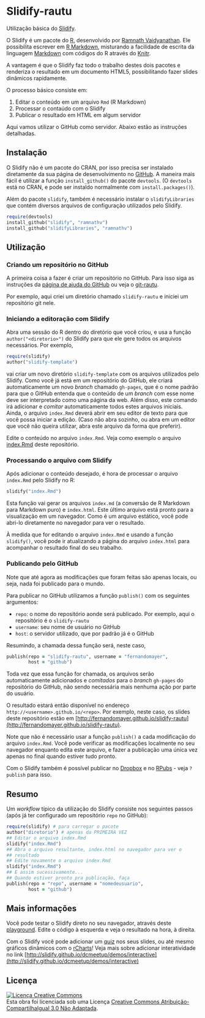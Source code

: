 # Slidify-rautu

Utilização básica do [Slidify](http://www.slidify.org).

O Slidify é um pacote do [R](http://r-project.org), desenvolvido por
[Ramnath Vaidyanathan](https://github.com/ramnathv). Ele possibilita
escrever em [R Markdown](http://www.rstudio.com/ide/docs/r_markdown),
misturando a facilidade de escrita da linguagem
[Markdown](http://daringfireball.net/projects/markdown) com códigos do R
através do [Knitr](http://yihui.name/knitr/options).

A vantagem é que o Slidify faz todo o trabalho destes dois pacotes e
renderiza o resultado em um documento HTML5, possibilitando fazer slides
dinâmicos rapidamente.

O processo básico consiste em:
1. Editar o conteúdo em um arquivo `Rmd` (R Markdown)
2. Processar o contaúdo com o Slidify
3. Publicar o resultado em HTML em algum servidor

Aqui vamos utilizar o GitHub como servidor. Abaixo estão as instruções
detalhadas.

## Instalação

O Slidify não é um pacote do CRAN, por isso precisa ser instalado
diretamente da sua página de desenvolvimento no
[GitHub](https://github.com/ramnathv/slidify). A maneira mais fácil é
utilizar a função `install_github()` do pacote `devtools`. (O `devtools`
está no CRAN, e pode ser instaldo normalmente com
`install.packages()`). 

Além do pacote `slidify`, também é necessário instalar o
`slidifyLibraries` que contém diversos arquivos de configuração
utilizados pelo Slidify.

```ruby
require(devtools)
install_github("slidify", "ramnathv")
install_github("slidifyLibraries", "ramnathv")
```

## Utilização

### Criando um repositório no GitHub

A primeira coisa a fazer é criar um repositório no GitHub. Para isso
siga as instruções da
[página de ajuda do GitHub](https://help.github.com/articles/create-a-repo)
ou veja o [git-rautu](https://github.com/fernandomayer/git-rautu).

Por exemplo, aqui criei um diretório chamado `slidify-rautu` e iniciei
um repositório git nele.

### Iniciando a editoração com Slidify

Abra uma sessão do R dentro do diretório que você criou, e usa a função
`author("<diretorio>")` do Slidify para que ele gere todos os arquivos
necessários. Por exemplo,

```ruby
require(slidify)
author("slidify-template")
```
vai criar um novo diretório `slidify-template` com os arquivos
utilizados pelo Slidify. Como você já está em um repositório do GitHub,
ele criará automaticamente um novo *branch* chamado `gh-pages`, que é o
nome padrão para que o GitHub entenda que o conteúdo de um *branch* com
esse nome deve ser interpretado como uma página da web. Além disso, este
comando irá adicionar e *comitar* automaticamente todos estes arquivos
iniciais. Ainda, o arquivo `index.Rmd` deverá abrir em seu editor de
texto para que você possa iniciar a edição. (Caso não abra sozinho, ou
abra em um editor que você não queira utilizar, abra este arquivo da
forma que preferir).

Edite o conteúdo no arquivo `index.Rmd`. Veja como exemplo o arquivo
[index.Rmd](index.Rmd) deste repositório. 

### Processando o arquivo com Slidify

Após adicionar o conteúdo desejado, é hora de processar o arquivo
`index.Rmd` pelo Slidify no R:

```ruby
slidify("index.Rmd")
```

Esta função vai gerar os arquivos `index.md` (a conversão de R Markdown
para Markdown puro) e `index.html`. Este último arquivo está pronto para
a visualização em um navegador. Como é um arquivo estático, você pode
abri-lo diretamente no navegador para ver o resultado.

À medida que for editando o arquivo `index.Rmd` e usando a função
`slidify()`, você pode ir atualizando a página do arquivo `index.html`
para acompanhar o resultado final do seu trabalho.

### Publicando pelo GitHub

Note que até agora as modificações que foram feitas são apenas locais,
ou seja, nada foi publicado para o mundo.

Para publicar no GitHub utilizamos a função `publish()` com os seguintes
argumentos:
* `repo`: o nome do repositório aonde será publicado. Por exemplo, aqui
  o repositório é o `slidify-rautu`
* `username`: seu nome de usuário no GitHub
* `host`: o servidor utilizado, que por padrão já é o GitHub

Resumindo, a chamada dessa função será, neste caso,

```ruby
publish(repo = "slidify-rautu", username = "fernandomayer",
        host = "github")
```

Toda vez que essa função for chamada, os arquivos serão automaticamente
adicionados e *comitados* para o *branch* `gh-pages` do repositório do
GitHub, não sendo necessária mais nenhuma ação por parte do usuário.

O resultado estará então disponível no endereço
`http://<username>.github.io/<repo>`. Por exemplo, neste caso, os slides
deste repositório estão em
[http://fernandomayer.github.io/slidify-rautu](http://fernandomayer.github.io/slidify-rautu).

Note que não é necessário usar a função `publish()` a cada modificação
do arquivo `index.Rmd`. Você pode verificar as modificações localmente
no seu navegador enquanto edita este arquivo, e fazer a publicação uma
única vez apenas no final quando estiver tudo pronto.

Com o Slidify também é possível publicar no [Dropbox](http://www.dropbox.com) e
no [RPubs](http://rpubs.com) - veja `?publish` para isso.

## Resumo

Um *workflow* típico da utilização do Slidify consiste nos seguintes
passos (após já ter configurado um repositório `repo` no GitHub):

```ruby
require(slidify) # para carregar o pacote
author("diretorio") # apenas da PRIMEIRA VEZ
## Editar o arquivo index.Rmd
slidify("index.Rmd")
## Abra o arquivo resultante, index.html no navegador para ver o
## resultado
## Edite novamente o arquivo index.Rmd
slidify("index.Rmd")
## E assim sucessivamente...
## Quando estiver pronto pra publicação, faça
publish(repo = "repo", username = "nomedeusuario",
        host = "github")
```

## Mais informações

Você pode testar o Slidify direto no seu navegador, através deste
[playground](http://slidify.github.io/playground/index.html). Edite o
código à esquerda e veja o resultado na hora, à direita.

Com o Slidify você pode adicionar um
[quiz](http://slidify.github.io/iquiz) nos seus slides, ou até mesmo
gráficos dinâmicos com o [rCharts](http://rcharts.io)! Veja mais sobre
adicionar interatividade no link
[http://slidify.github.io/dcmeetup/demos/interactive](http://slidify.github.io/dcmeetup/demos/interactive) 


## Licença

<a rel="license" href="http://creativecommons.org/licenses/by-sa/3.0/deed.pt_BR"><img alt="Licença Creative Commons" style="border-width:0" src="http://i.creativecommons.org/l/by-sa/3.0/88x31.png" /></a><br />Esta obra foi licenciada sob uma Licença <a rel="license" href="http://creativecommons.org/licenses/by-sa/3.0/deed.pt_BR">Creative Commons Atribuição-CompartilhaIgual 3.0 Não Adaptada</a>.
